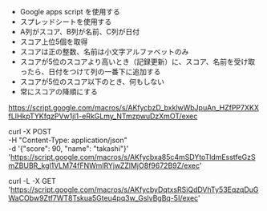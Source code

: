 - Google apps script を使用する
- スプレッドシートを使用する
- A列がスコア、B列が名前、C列が日付
- スコア上位5個を取得
- スコアは正の整数、名前は小文字アルファベットのみ
- スコアが5位のスコアより高いとき（記録更新）に、スコア、名前を受け取ったら、日付をつけて列の一番下に追加する
- スコアが5位のスコア以下のとき、何もしない
- 常にスコアの降順にする

https://script.google.com/macros/s/AKfycbzD_bxklwWbJpuAn_HZfPP7XKXfLIHkpTYKfqzPVw1jI1-eRkGLmy_NTmzpwuDzXmOT/exec

curl -X POST \
-H "Content-Type: application/json" \
-d '{"score": 90, "name": "takashi"}' \
'https://script.google.com/macros/s/AKfycbxa85c4mSDYtoTldmEsstfeGzSmZBUBR_kgl1VLM74fFNWmIRYjwZZlMjO8f9672B9Z/exec'

curl -L -X GET \
'https://script.google.com/macros/s/AKfycbyDqtxsRSiQdDVhTy53EqzqDuGWaCObw9Ztf7WT8Tskua5Gteu4pq3w_GslvBgBq-5I/exec'